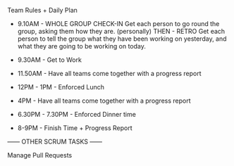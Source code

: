 Team Rules + Daily Plan

* 9.10AM - WHOLE GROUP CHECK-IN
 Get each person to go round the group, asking them how they are. (personally)
 THEN - RETRO
 Get each person to tell the group what they have been working on yesterday, and what they are going to be working on today.

* 9.30AM - Get to Work

* 11.50AM - Have all teams come together with a progress report

* 12PM - 1PM - Enforced Lunch

* 4PM - Have all teams come together with a progress report

* 6.30PM - 7.30PM - Enforced Dinner time

* 8-9PM - Finish Time + Progress Report


—— OTHER SCRUM TASKS —— 

Manage Pull Requests
